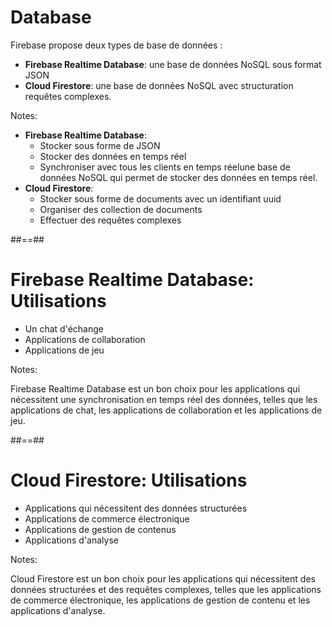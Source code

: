 # Database

Firebase propose deux types de base de données :

* **Firebase Realtime Database**: une base de données NoSQL sous format JSON
* **Cloud Firestore**: une base de données NoSQL avec structuration requêtes complexes.
<!-- .element: class="list-fragment" -->

Notes:

* **Firebase Realtime Database**: 
  * Stocker sous forme de JSON
  * Stocker des données en temps réel
  * Synchroniser avec tous les clients en temps réelune base de données NoSQL qui permet de stocker des données en temps réel.
* **Cloud Firestore**: 
  * Stocker sous forme de documents avec un identifiant uuid
  * Organiser des collection de documents
  * Effectuer des requêtes complexes

##==##

# Firebase Realtime Database: Utilisations

* Un chat d'échange 
* Applications de collaboration
* Applications de jeu

Notes:

Firebase Realtime Database est un bon choix pour les applications qui nécessitent une synchronisation en temps réel des données, telles que les applications de chat, les applications de collaboration et les applications de jeu.

##==##

# Cloud Firestore: Utilisations

* Applications qui nécessitent des données structurées 
* Applications de commerce électronique
* Applications de gestion de contenus
* Applications d'analyse

Notes:

Cloud Firestore est un bon choix pour les applications qui nécessitent des données structurées et des requêtes complexes, telles que les applications de commerce électronique, les applications de gestion de contenu et les applications d'analyse.
